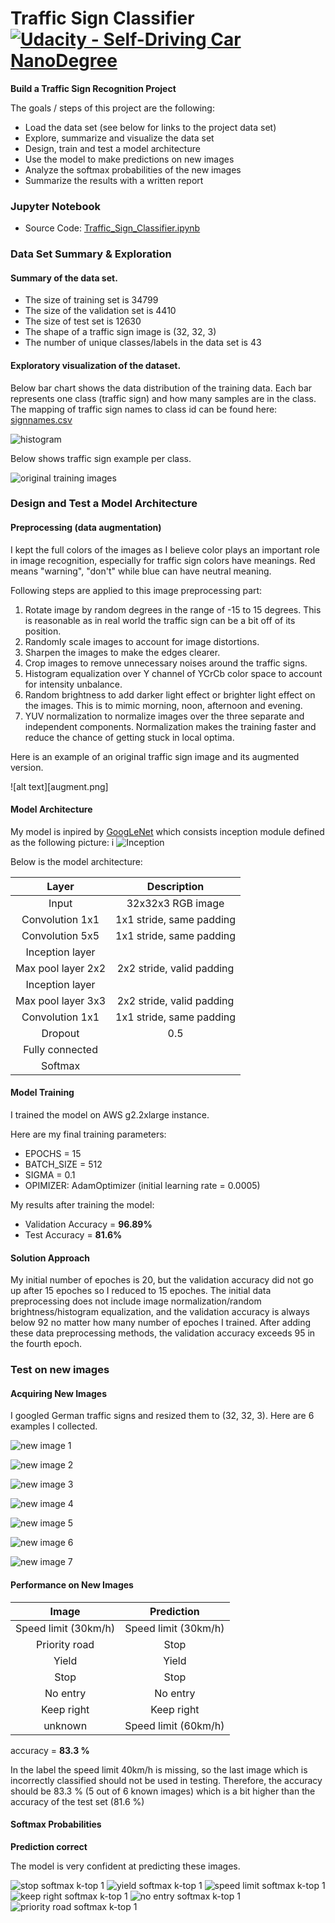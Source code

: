 # Traffic Sign Classifier [![Udacity - Self-Driving Car NanoDegree](https://s3.amazonaws.com/udacity-sdc/github/shield-carnd.svg)](http://www.udacity.com/drive)

**Build a Traffic Sign Recognition Project**

The goals / steps of this project are the following:
* Load the data set (see below for links to the project data set)
* Explore, summarize and visualize the data set
* Design, train and test a model architecture
* Use the model to make predictions on new images
* Analyze the softmax probabilities of the new images
* Summarize the results with a written report

### Jupyter Notebook

* Source Code: [Traffic_Sign_Classifier.ipynb](./Traffic_Sign_Classifier.ipynb) 

### Data Set Summary & Exploration

#### Summary of the data set. 

* The size of training set is 34799
* The size of the validation set is 4410
* The size of test set is 12630
* The shape of a traffic sign image is (32, 32, 3)
* The number of unique classes/labels in the data set is 43

#### Exploratory visualization of the dataset.

Below bar chart shows the data distribution of the training data. Each bar represents one class (traffic sign) and how many samples are in the class. The mapping of traffic sign names to class id can be found here: [signnames.csv](./signnames.csv)

![histogram](bar.png "histogram")

Below shows traffic sign example per class.

![original training images](classes.png "Traffic sign example per class")


### Design and Test a Model Architecture

#### Preprocessing (data augmentation)

I kept the full colors of the images as I believe color plays an important role in image recognition, especially for traffic sign colors have meanings. Red means "warning", "don't" while blue can have neutral meaning.

Following steps are applied to this image preprocessing part:

1. Rotate image by random degrees in the range of -15 to 15 degrees. This is reasonable as in real world the traffic sign can be a bit off of its position.
2. Randomly scale images to account for image distortions.
3. Sharpen the images to make the edges clearer.
4. Crop images to remove unnecessary noises around the traffic signs.
5. Histogram equalization over Y channel of YCrCb color space to account for intensity unbalance.
6. Random brightness to add darker light effect or brighter light effect on the images. This is to mimic morning, noon, afternoon and evening. 
7. YUV normalization to normalize images over the three separate and independent components. Normalization makes the training faster and reduce the chance of getting stuck in local optima.

Here is an example of an original traffic sign image and its augmented version.

![alt text][augment.png]

#### Model Architecture
My model is inpired by [GoogLeNet](https://arxiv.org/pdf/1604.07316v1.pdf) which consists inception module defined as the following picture: i
![Inception](inception2.png)

Below is the model architecture:

| Layer         		|     Description	        					| 
|:---------------------:|:---------------------------------------------:| 
| Input         		| 32x32x3 RGB image   							| 
| Convolution 1x1     	| 1x1 stride, same padding 	|
| Convolution 5x5     	| 1x1 stride, same padding 	|
| Inception layer     	| 	|
| Max pool layer 2x2    	| 2x2 stride, valid padding 	|
| Inception layer     	| 	|
| Max pool layer 3x3    	| 2x2 stride, valid padding 	|
| Convolution 1x1     	| 1x1 stride, same padding 	|
| Dropout					|				0.5								|
| Fully connected		|         									|
| Softmax				|         									|
 

#### Model Training

I trained the model on AWS g2.2xlarge instance. 

Here are my final training parameters:
* EPOCHS = 15
* BATCH_SIZE = 512
* SIGMA = 0.1
* OPIMIZER: AdamOptimizer (initial learning rate = 0.0005)

My results after training the model:
* Validation Accuracy = **96.89%**
* Test Accuracy = **81.6%**

#### Solution Approach

My initial number of epoches is 20, but the validation accuracy did not go up after 15 epoches so I reduced to 15 epoches. The initial data preprocessing does not include image normalization/random brightness/histogram equalization, and the validation accuracy is always below 92 no matter how many number of epoches I trained. After adding these data preprocessing methods, the validation accuracy exceeds 95 in the fourth epoch.

### Test on new images

#### Acquiring New Images

I googled German traffic signs and resized them to (32, 32, 3). Here are 6 examples I collected. 

![new image 1](web-traffic-signs/01_speed_limit_30.jpg "new image 1")

![new image 2](web-traffic-signs/12_priority_road.jpg "new image 2")

![new image 3](web-traffic-signs/13_yield.jpg "new image 3")

![new image 4](web-traffic-signs/14_stop.jpg "new image 4")

![new image 5](web-traffic-signs/17_no_entry.jpg "new image 5")

![new image 6](web-traffic-signs/38_keep_right.jpg "new image 6")

![new image 7](web-traffic-signs/unknow.jpg "new image 7")

#### Performance on New Images

| Image			        |     Prediction		| 
|:---------------------:|:---------------------:| 
| Speed limit (30km/h)  | Speed limit (30km/h)  | 
| Priority road   		| Stop 	|
| Yield			| Yield					|
| Stop		| Stop					|
| No entry		| No entry  |
| Keep right | Keep right |
| unknown | Speed limit (60km/h) |

accuracy = **83.3 %**

In the label the speed limit 40km/h is missing, so the last image which is incorrectly classified should not be used in testing. Therefore, the accuracy should be 83.3 % (5 out of 6 known images) which is a bit higher than the accuracy of the test set (81.6 %)

#### Softmax Probabilities

**Prediction correct**

The model is very confident at predicting these images.

![stop softmax k-top 1](softmax.png "stop softmax k-top")
![yield softmax k-top 1](softmax2.png "yield softmax k-top")
![speed limit softmax k-top 1](softmax3.png "speed limit softmax k-top")
![keep right softmax k-top 1](softmax4.png "keep right softmax k-top")
![no entry softmax k-top 1](softmax5.png "no entry softmax k-top")
![priority road softmax k-top 1](softmax6.png "priority road softmax k-top")

